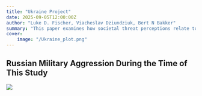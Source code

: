 ```yaml
--- 
title: "Ukraine Project"
date: 2025-09-05T12:00:00Z
author: "Luke D. Fischer, Viacheslav Dziundziuk, Bert N Bakker"
summary: "This paper examines how societal threat perceptions relate to political ideological correlates and democratic sentiment." 
cover:
    image: "/Ukraine_plot.png"
---
```


## Russian Military Aggression During the Time of This Study
![](/Ukraine_plot.png)
